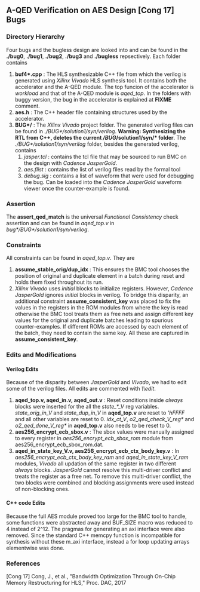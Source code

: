 ## A-QED Verification on AES Design [Cong 17] Bugs 

### Directory Hierarchy

Four bugs and the bugless design are looked into and can be found in the **./bug0**, **./bug1**, **./bug2**, **./bug3** and **./bugless** repsectively. Each folder contains  

1. __buf4*.cpp__ : The HLS synthesizable C++ file from which the verilog is generated using *Xilinx Vivado* HLS synthesis tool. It contains both the accelerator and the A-QED module. The top funcion of the accelerator is *workload* and that of the A-QED module is *aqed_top*. In the folders with buggy version, the bug in the accelerator is explained at **FIXME** comment.  
2. __aes.h__ : The C++ header file containing structures used by the accelerator.  
3. __BUG*/__ : The *Xilinx Vivado* project folder. The generated verilog files can be found in _./BUG*/solution1/syn/verilog_. __Warning: Synthesizing the RTL from C++, deletes the current */BUG*/solution1/syn/* folder__. The _./BUG*/solution1/syn/verilog_ folder, besides the generated verilog, contains  
   1. _jasper.tcl_ : contains the tcl file that may be sourced to run BMC on the design with _Cadence JasperGold_. 
   2. _aes.flist_ : contains the list of verilog files read by the formal tool
   3. _debug.sig_ : contains a list of waveform that were used for debugging the bug. Can be loaded into the _Cadence JasperGold_ waveform viewer once the counter-example is found.

### Assertion
   The **assert_qed_match** is the  universal *Functional Consistency* check assertion and can be found in *aqed_top.v* in _bug*/BUG*/solution1/syn/verilog_.

### Constraints 
   All constraints can be found in *aqed_top.v*. They are  
1. **assume_stable_orig/dup_idx** : This ensures the BMC tool chooses the position of original and duplicate element in a batch during reset and holds them fixed throughout its run. 
2. *Xilinx Vivado* uses *initial* blocks to initialize registers. However, *Cadence JasperGold* ignores *initial* blocks in verilog. To bridge this disparity, an additional constraint **assume_consistent_key** was placed to fix the values in the registers in the ROM modules from where the key is read otherwise the BMC tool treats them as free nets and assign different key values for the original and duplicate batches leading to spurious counter-examples. If different ROMs are accessed by each element of the batch, they need to contain the same key. All these are captured in  **assume_consistent_key**. 

### Edits and Modifications

#### Verilog Edits
   Because of the disparity between *JasperGold* and *Vivado*, we had to edit some of the verilog files. All edits are commented with *\\\edit*.  
1. **aqed_top.v, aqed_in.v, aqed_out.v** : Reset conditions inside *always* blocks were inserted for the all the _state\_*\_V_ reg variables. _state\_orig\_in\_V_ and _state\_dup\_in\_V_ in **aqed_top.v** are reset to _'hFFFF_ and all other variables are reset to 0. _idx_ct_V_, _o2_qed_check_V_reg*_ and _o2_qed_done_V_reg*_ in **aqed_top.v** also needs to be reset to 0.
2. **aes256_encrypt_ecb_sbox.v** : The sbox values were manually assigned to every register in *aes256\_encrypt\_ecb\_sbox\_rom* module from aes256\_encrypt\_ecb\_sbox\_rom.dat. 
3. **aqed_in_state_key_V.v, aes256_encrypt_ecb_ctx_body_key.v** : In *aes256_encrypt_ecb_ctx_body_key_ram* and *aqed_in_state_key_V_ram* modules, *Vivado* all updation of the same register in two different *always* blocks. *JasperGold* cannot resolve this multi-driver conflict and treats the register as a free net. To remove this multi-driver conflict, the two blocks were combined and blocking assignments were used instead of non-blocking ones.

#### C++ code Edits
   Because the full AES module proved too large for the BMC tool to handle, some functions were abstracted away and BUF_SIZE macro was reduced to 4 instead of 2^12. The pragmas for generating an axi interface were also removed. Since the standard C++ memcpy function is incompatible for synthesis without these m\_axi interface, instead a for loop updating arrays elementwise was done.

### References
[Cong 17] Cong, J., et al., "Bandwidth Optimization Through On-Chip Memory Restructuring for HLS," Proc. DAC, 2017


